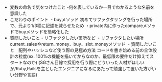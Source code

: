 - 変数の命名で気をつけたこと
-何を表しているか一目でわかるような名前を意識した
- こだわりのポイント
・buyメソッド
初めてリファクタリングを行った場所で、元より1/3程に記述を減らせたため
・private内に作ったcompareメソッドでbuyメソッドを簡略化した
- 質問したいこと・リファクタしたい箇所など
・リファクタしたい場所 current_salesやreturn_money、buy、slot_moneyメソッド
・質問したいこと　配列やハッシュなど使う際の見極め方法
コードを書き始める前の全体設計の粒度(ex. 100%の機能を描いてからなのか、最低限の要件だけ抑えてスタートなのか)
(SGさん目線で採用を行う際にどういった人材がほしいか/Ruby,Railsを主としたエンジニアになるにあたって勉強して置いた方がいい分野や言語)
